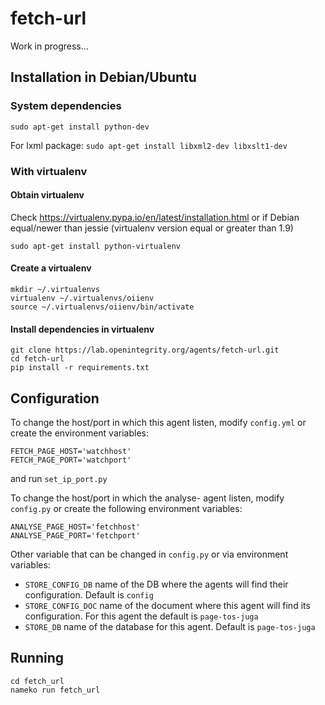 # fetch-url

Work in progress...

## Installation in Debian/Ubuntu

### System dependencies

`sudo apt-get install python-dev`

For lxml package:
 `sudo apt-get install libxml2-dev libxslt1-dev`

### With virtualenv

#### Obtain virtualenv

Check https://virtualenv.pypa.io/en/latest/installation.html or if Debian equal/newer than jessie (virtualenv version equal or greater than 1.9)

    sudo apt-get install python-virtualenv

#### Create a virtualenv

    mkdir ~/.virtualenvs
    virtualenv ~/.virtualenvs/oiienv
    source ~/.virtualenvs/oiienv/bin/activate

#### Install dependencies in virtualenv
    git clone https://lab.openintegrity.org/agents/fetch-url.git
    cd fetch-url
    pip install -r requirements.txt

## Configuration

To change the host/port in which this agent listen, modify `config.yml` or
create the environment variables:

    FETCH_PAGE_HOST='watchhost'
    FETCH_PAGE_PORT='watchport'

and run `set_ip_port.py`

To change the host/port in which the analyse- agent listen, modify `config.py` or
create the following environment variables:

    ANALYSE_PAGE_HOST='fetchhost'
    ANALYSE_PAGE_PORT='fetchport'

Other variable that can be changed in `config.py` or via environment variables:
 * `STORE_CONFIG_DB` name of the DB where the agents will find their
   configuration. Default is `config`
 * `STORE_CONFIG_DOC` name of the document where this agent will find its
   configuration. For this agent the default is `page-tos-juga`
 * `STORE_DB` name of the database for this agent. Default is `page-tos-juga`

## Running

    cd fetch_url
    nameko run fetch_url

